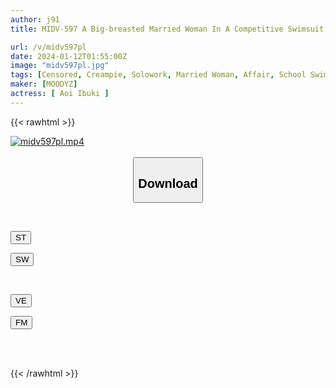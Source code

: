 ```yaml
---
author: j91
title: MIDV-597 A Big-breasted Married Woman In A Competitive Swimsuit Has A Pool Sex Affair Where She Indulges In Someone Else's Dick. While Her Husband Is Away, She Has A Close-up, Sweaty, Creampie Copulation With A Big Dick Instructor Under The Guise Of Improving Herself While Her Husband Is Away. Ibuki Aoi

url: /v/midv597pl
date: 2024-01-12T01:55:00Z
image: "midv597pl.jpg"
tags: [Censored, Creampie, Solowork, Married Woman, Affair, School Swimsuit, Huge Cock	]
maker: [MOODYZ]
actress: [ Aoi Ibuki ]
---
```



{{< rawhtml >}}

<div class="video" data-videoid="e04OmJvpgQSYBom">
    <a href="javascript:;">
        <img src="/v/midv597pl/midv597pl.jpg" width="WIDTH" height="HEIGHT" alt="midv597pl.mp4" loading="lazy">
    </a>
</div>

<script type="text/javascript" src="https://j91.asia/asset/on-demand-st.js"></script>

<br>
  <link rel="stylesheet" href="https://j91.asia/asset/bs5.css">
  
  <center>
  <button class="btn btn-primary" type="button" data-bs-toggle="collapse" data-bs-target=".multi-collapse" aria-expanded="false" aria-controls="multiCollapseExample1 multiCollapseExample2"><h2>Download</h2></button></center>
</p>
<div class="row">
  <div class="col">
    <div class="collapse multi-collapse" id="multiCollapseExample1">
      <div class="card card-body">
	      	      <br>
<div class="buttons">  
<p><a href="https://streamtape.to/v/e04OmJvpgQSYBom" target="_blank"><button class="btn-hover color-3"><i class="fa fa-download"></i> ST</button></a></p>
<p><a href="https://flaswish.com/17yjg22b22oo" target="_blank"><button class="btn-hover color-2"><i class="fa fa-download"></i> SW</button></a></p></div>
    </div>
  </div>
</div>
  <div class="col">
    <div class="collapse multi-collapse" id="multiCollapseExample2">
      <div class="card card-body">
	      <br>
<div class="buttons">
<p><a href="javascript:;" target="_blank"><button class="btn-hover color-9"><i class="fa fa-download"></i> VE</button></a></p>
<p><a href="javascript:;" target="_blank"><button class="btn-hover color-8"><i class="fa fa-download"></i> FM</button></a></p></div>
<br><br>
      </div>
    </div>
  </div>
</div>

{{< /rawhtml >}}
